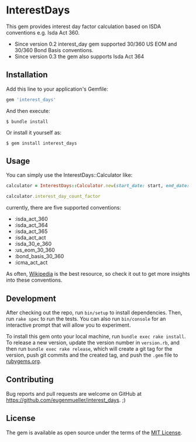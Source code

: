 # InterestDays

This gem provides interest day factor calculation based on ISDA conventions e.g. Isda Act 360.
- Since version 0.2 interest_day gem supported 30/360 US EOM and 30/360 Bond Basis conventions.
- Since version 0.3 the gem also supports Isda Act 364

## Installation

Add this line to your application's Gemfile:

```ruby
gem 'interest_days'
```

And then execute:

    $ bundle install

Or install it yourself as:

    $ gem install interest_days

## Usage

You can simply use the InterestDays::Calculator like:

```ruby
calculator = InterestDays::Calculator.new(start_date: start, end_date: end, strategy: :isda_act_360)

calculator.interest_day_count_factor
```

currently, there are five supported conventions:
- :isda_act_360
- :isda_act_364
- :isda_act_365
- :isda_act_act
- :isda_30_e_360
- :us_eom_30_360
- :bond_basis_30_360
- :icma_act_act

As often, [Wikipedia](https://en.wikipedia.org/wiki/Day_count_convention) is the best resource, so check it out to get more insights into these conventions.

## Development

After checking out the repo, run `bin/setup` to install dependencies. Then, run `rake spec` to run the tests. You can also run `bin/console` for an interactive prompt that will allow you to experiment.

To install this gem onto your local machine, run `bundle exec rake install`. To release a new version, update the version number in `version.rb`, and then run `bundle exec rake release`, which will create a git tag for the version, push git commits and the created tag, and push the `.gem` file to [rubygems.org](https://rubygems.org).

## Contributing

Bug reports and pull requests are welcome on GitHub at https://github.com/eugenmueller/interest_days. ;)

## License

The gem is available as open source under the terms of the [MIT License](https://opensource.org/licenses/MIT).
